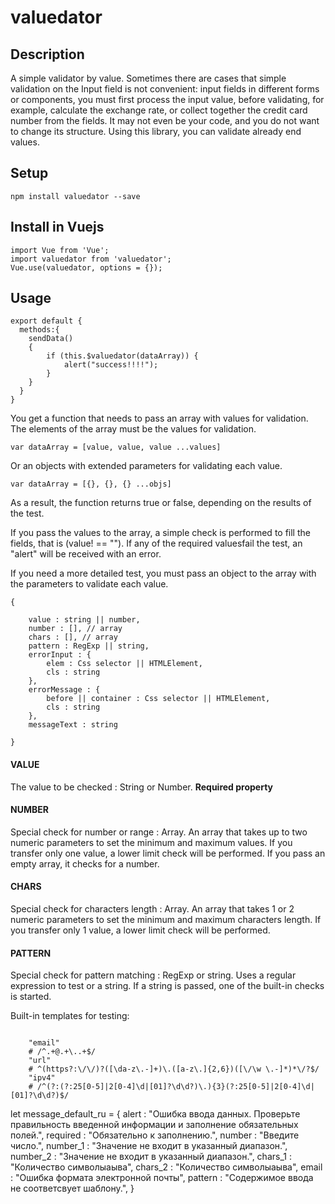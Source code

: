# valuedator

## Description
A simple validator by value.
Sometimes there are cases that simple validation on the Input field is not convenient: input fields in different forms or components, you must first process the input value, before validating, for example, calculate the exchange rate, or collect together the credit card number from the fields. It may not even be your code, and you do not want to change its structure.
Using this library, you can validate already end values.

## Setup
``` 
npm install valuedator --save
``` 

## Install in Vuejs
``` 
import Vue from 'Vue';
import valuedator from 'valuedator';
Vue.use(valuedator, options = {});
```

## Usage
``` vue
export default {
  methods:{
    sendData()
    {
        if (this.$valuedator(dataArray)) {
            alert("success!!!!");
        }
    }
  }
}
``` 
You get a function that needs to pass an array with values ​​for validation.
The elements of the array must be the values ​​for validation.
```
var dataArray = [value, value, value ...values]
```
Or an objects with extended parameters for validating each value.

```
var dataArray = [{}, {}, {} ...objs]
```

As a result, the function returns true or false, depending on the results of the test.

If you pass the values ​​to the array, a simple check is performed to fill the fields, that is (value! == ""). If any of the required values ​​fail the test, an "alert" will be received with an error.

If you need a more detailed test, you must pass an object to the array with the parameters to validate each value.

```
{

    value : string || number,
    number : [], // array
    chars : [], // array
    pattern : RegExp || string,
    errorInput : {
        elem : Css selector || HTMLElement,
        cls : string
    },
    errorMessage : {
        before || container : Css selector || HTMLElement,
        cls : string
    },
    messageText : string

}
```

#### VALUE
The value to be checked : String or Number.
<b>Required property</b>

#### NUMBER
Special check for number or range : Array.
An array that takes up to two numeric parameters to set the minimum and maximum values. If you transfer only one value,               a lower limit check will be performed. If you pass an empty array, it checks for a number. 

#### CHARS
Special check for characters length : Array.
An array that takes 1 or 2 numeric parameters to set the minimum and maximum characters length. If you transfer only 1 value, a lower limit check will be performed.

#### PATTERN
Special check for pattern matching : RegExp or string.
Uses a regular expression to test or a string. If a string is passed, one of the built-in checks is started.

Built-in templates for testing:
```

    "email" 
    # /^.+@.+\..+$/
    "url"  
    # ^(https?:\/\/)?([\da-z\.-]+)\.([a-z\.]{2,6})([\/\w \.-]*)*\/?$/
    "ipv4" 
    # /^(?:(?:25[0-5]|2[0-4]\d|[01]?\d\d?)\.){3}(?:25[0-5]|2[0-4]\d|[01]?\d\d?)$/

```

let message_default_ru = {
    alert : "Ошибка ввода данных. Проверьте правильность введенной информации и заполнение обязательных полей.",
    required : "Обязательно к заполнению.",
    number : "Введите число.",
    number_1 : "Значение не входит в указанный диапазон.", 
    number_2 : "Значение не входит в указанный диапазон.", 
    chars_1 : "Количество символыаыва",
    chars_2 : "Количество символыаыва",
    email : "Ошибка формата электронной почты",
    pattern : "Содержимое ввода не соответсвует шаблону.",
}
